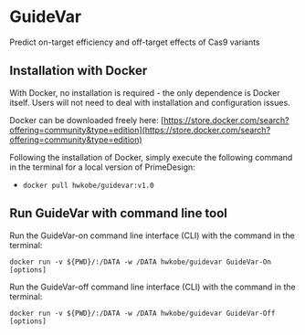 # GuideVar
Predict on-target efficiency and off-target effects of Cas9 variants

## Installation with Docker

With Docker, no installation is required - the only dependence is Docker itself. Users will not need to deal with installation and configuration issues.

Docker can be downloaded freely here: [https://store.docker.com/search?offering=community&type=edition](https://store.docker.com/search?offering=community&type=edition)

Following the installation of Docker, simply execute the following command in the terminal for a local version of PrimeDesign:
* ```docker pull hwkobe/guidevar:v1.0```


## Run GuideVar with command line tool

Run the GuideVar-on command line interface (CLI) with the command in the terminal:

```
docker run -v ${PWD}/:/DATA -w /DATA hwkobe/guidevar GuideVar-On [options]
```


Run the GuideVar-off command line interface (CLI) with the command in the terminal:

```
docker run -v ${PWD}/:/DATA -w /DATA hwkobe/guidevar GuideVar-Off [options]
```

